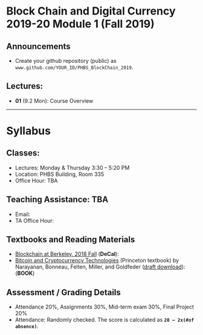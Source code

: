 # Block Chain and Digital Currency 2019-20 Module 1 (Fall 2019)

## Announcements
* Create your github repository (public) as `www.github.com/YOUR_ID/PHBS_BlockChain_2019`.

## Lectures: 
* __01__ (9.2 Mon): Course Overview

***
# Syllabus

## Classes:
* Lectures: Monday & Thursday 3:30 – 5:20 PM
* Location: PHBS Building, Room 335
* Office Hour: TBA

## Teaching Assistance: TBA
* Email: 
* TA Office Hour: 

## Textbooks and Reading Materials
* [Blockchain at Berkeley, 2018 Fall](https://blockchain.berkeley.edu/courses/fall-2018-fundamentals-decal/) (__DeCal__): 
* [Bitcoin and Cryptocurrency Technologies](http://bitcoinbook.cs.princeton.edu/) (Princeton textbook) by Narayanan, Bonneau, Felten, Miller, and Goldfeder ([draft download](https://www.lopp.net/pdf/princeton_bitcoin_book.pdf)): (__BOOK__)

## Assessment / Grading Details
* Attendance 20%, Assignments 30%, Mid-term exam 30%, Final Project 20%
* Attendance: Randomly checked. The score is calculated as __`20 – 2x(#of absence)`__. 